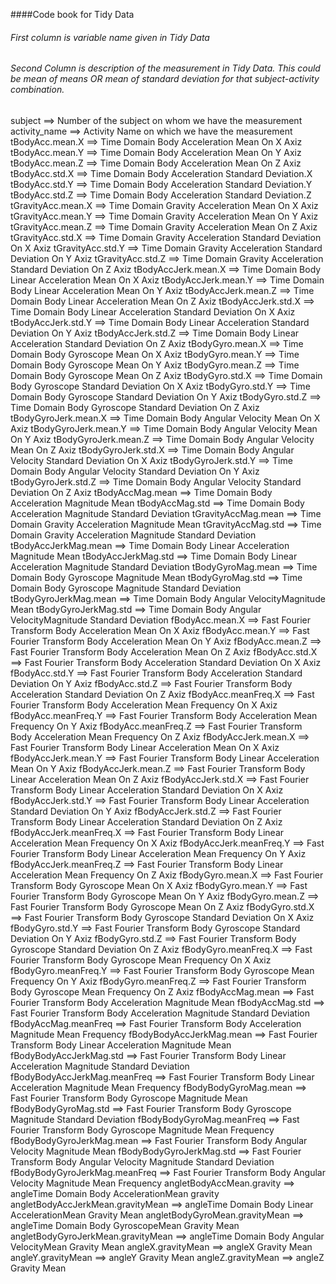 ####Code book for Tidy Data

###### First column is variable name given in Tidy Data
###### Second Column is description of the measurement in Tidy Data. This could be mean of means  OR  mean of standard deviation for that subject-activity combination.

subject ==> Number of the subject on whom we have the measurement
activity_name ==> Activity Name on which we have the measurement
tBodyAcc.mean.X	 ==>	Time Domain Body Acceleration Mean On X Axiz
tBodyAcc.mean.Y	 ==>	Time Domain Body Acceleration Mean On Y Axiz
tBodyAcc.mean.Z	 ==>	Time Domain Body Acceleration Mean On Z Axiz
tBodyAcc.std.X	 ==>	Time Domain Body Acceleration Standard Deviation.X
tBodyAcc.std.Y	 ==>	Time Domain Body Acceleration Standard Deviation.Y
tBodyAcc.std.Z	 ==>	Time Domain Body Acceleration Standard Deviation.Z
tGravityAcc.mean.X	 ==>	Time Domain Gravity Acceleration Mean On X Axiz
tGravityAcc.mean.Y	 ==>	Time Domain Gravity Acceleration Mean On Y Axiz
tGravityAcc.mean.Z	 ==>	Time Domain Gravity Acceleration Mean On Z Axiz
tGravityAcc.std.X	 ==>	Time Domain Gravity Acceleration Standard Deviation On X Axiz
tGravityAcc.std.Y	 ==>	Time Domain Gravity Acceleration Standard Deviation On Y Axiz
tGravityAcc.std.Z	 ==>	Time Domain Gravity Acceleration Standard Deviation On Z Axiz
tBodyAccJerk.mean.X	 ==>	Time Domain Body Linear Acceleration Mean On X Axiz
tBodyAccJerk.mean.Y	 ==>	Time Domain Body Linear Acceleration Mean On Y Axiz
tBodyAccJerk.mean.Z	 ==>	Time Domain Body Linear Acceleration Mean On Z Axiz
tBodyAccJerk.std.X	 ==>	Time Domain Body Linear Acceleration Standard Deviation On X Axiz
tBodyAccJerk.std.Y	 ==>	Time Domain Body Linear Acceleration Standard Deviation On Y Axiz
tBodyAccJerk.std.Z	 ==>	Time Domain Body Linear Acceleration Standard Deviation On Z Axiz
tBodyGyro.mean.X	 ==>	Time Domain Body Gyroscope Mean On X Axiz
tBodyGyro.mean.Y	 ==>	Time Domain Body Gyroscope Mean On Y Axiz
tBodyGyro.mean.Z	 ==>	Time Domain Body Gyroscope Mean On Z Axiz
tBodyGyro.std.X	 ==>	Time Domain Body Gyroscope Standard Deviation On X Axiz
tBodyGyro.std.Y	 ==>	Time Domain Body Gyroscope Standard Deviation On Y Axiz
tBodyGyro.std.Z	 ==>	Time Domain Body Gyroscope Standard Deviation On Z Axiz
tBodyGyroJerk.mean.X	 ==>	Time Domain Body Angular Velocity Mean On X Axiz
tBodyGyroJerk.mean.Y	 ==>	Time Domain Body Angular Velocity Mean On Y Axiz
tBodyGyroJerk.mean.Z	 ==>	Time Domain Body Angular Velocity Mean On Z Axiz
tBodyGyroJerk.std.X	 ==>	Time Domain Body Angular Velocity Standard Deviation On X Axiz
tBodyGyroJerk.std.Y	 ==>	Time Domain Body Angular Velocity Standard Deviation On Y Axiz
tBodyGyroJerk.std.Z	 ==>	Time Domain Body Angular Velocity Standard Deviation On Z Axiz
tBodyAccMag.mean	 ==>	Time Domain Body Acceleration Magnitude Mean
tBodyAccMag.std	 ==>	Time Domain Body Acceleration Magnitude Standard Deviation
tGravityAccMag.mean	 ==>	Time Domain Gravity Acceleration Magnitude Mean
tGravityAccMag.std	 ==>	Time Domain Gravity Acceleration Magnitude Standard Deviation
tBodyAccJerkMag.mean	 ==>	Time Domain Body Linear Acceleration Magnitude Mean
tBodyAccJerkMag.std	 ==>	Time Domain Body Linear Acceleration Magnitude Standard Deviation
tBodyGyroMag.mean	 ==>	Time Domain Body Gyroscope Magnitude Mean
tBodyGyroMag.std	 ==>	Time Domain Body Gyroscope Magnitude Standard Deviation
tBodyGyroJerkMag.mean	 ==>	Time Domain Body Angular VelocityMagnitude Mean
tBodyGyroJerkMag.std	 ==>	Time Domain Body Angular VelocityMagnitude Standard Deviation
fBodyAcc.mean.X	 ==>	Fast Fourier Transform Body Acceleration Mean On X Axiz
fBodyAcc.mean.Y	 ==>	Fast Fourier Transform Body Acceleration Mean On Y Axiz
fBodyAcc.mean.Z	 ==>	Fast Fourier Transform Body Acceleration Mean On Z Axiz
fBodyAcc.std.X	 ==>	Fast Fourier Transform Body Acceleration Standard Deviation On X Axiz
fBodyAcc.std.Y	 ==>	Fast Fourier Transform Body Acceleration Standard Deviation On Y Axiz
fBodyAcc.std.Z	 ==>	Fast Fourier Transform Body Acceleration Standard Deviation On Z Axiz
fBodyAcc.meanFreq.X	 ==>	Fast Fourier Transform Body Acceleration Mean Frequency On X Axiz
fBodyAcc.meanFreq.Y	 ==>	Fast Fourier Transform Body Acceleration Mean Frequency On Y Axiz
fBodyAcc.meanFreq.Z	 ==>	Fast Fourier Transform Body Acceleration Mean Frequency On Z Axiz
fBodyAccJerk.mean.X	 ==>	Fast Fourier Transform Body Linear Acceleration Mean On X Axiz
fBodyAccJerk.mean.Y	 ==>	Fast Fourier Transform Body Linear Acceleration Mean On Y Axiz
fBodyAccJerk.mean.Z	 ==>	Fast Fourier Transform Body Linear Acceleration Mean On Z Axiz
fBodyAccJerk.std.X	 ==>	Fast Fourier Transform Body Linear Acceleration Standard Deviation On X Axiz
fBodyAccJerk.std.Y	 ==>	Fast Fourier Transform Body Linear Acceleration Standard Deviation On Y Axiz
fBodyAccJerk.std.Z	 ==>	Fast Fourier Transform Body Linear Acceleration Standard Deviation On Z Axiz
fBodyAccJerk.meanFreq.X	 ==>	Fast Fourier Transform Body Linear Acceleration Mean Frequency On X Axiz
fBodyAccJerk.meanFreq.Y	 ==>	Fast Fourier Transform Body Linear Acceleration Mean Frequency On Y Axiz
fBodyAccJerk.meanFreq.Z	 ==>	Fast Fourier Transform Body Linear Acceleration Mean Frequency On Z Axiz
fBodyGyro.mean.X	 ==>	Fast Fourier Transform Body Gyroscope Mean On X Axiz
fBodyGyro.mean.Y	 ==>	Fast Fourier Transform Body Gyroscope Mean On Y Axiz
fBodyGyro.mean.Z	 ==>	Fast Fourier Transform Body Gyroscope Mean On Z Axiz
fBodyGyro.std.X	 ==>	Fast Fourier Transform Body Gyroscope Standard Deviation On X Axiz
fBodyGyro.std.Y	 ==>	Fast Fourier Transform Body Gyroscope Standard Deviation On Y Axiz
fBodyGyro.std.Z	 ==>	Fast Fourier Transform Body Gyroscope Standard Deviation On Z Axiz
fBodyGyro.meanFreq.X	 ==>	Fast Fourier Transform Body Gyroscope Mean Frequency On X Axiz
fBodyGyro.meanFreq.Y	 ==>	Fast Fourier Transform Body Gyroscope Mean Frequency On Y Axiz
fBodyGyro.meanFreq.Z	 ==>	Fast Fourier Transform Body Gyroscope Mean Frequency On Z Axiz
fBodyAccMag.mean	 ==>	Fast Fourier Transform Body Acceleration Magnitude Mean
fBodyAccMag.std	 ==>	Fast Fourier Transform Body Acceleration Magnitude Standard Deviation
fBodyAccMag.meanFreq	 ==>	Fast Fourier Transform Body Acceleration Magnitude Mean Frequency
fBodyBodyAccJerkMag.mean	 ==>	Fast Fourier Transform Body Linear Acceleration Magnitude Mean
fBodyBodyAccJerkMag.std	 ==>	Fast Fourier Transform Body Linear Acceleration Magnitude Standard Deviation
fBodyBodyAccJerkMag.meanFreq	 ==>	Fast Fourier Transform Body Linear Acceleration Magnitude Mean Frequency
fBodyBodyGyroMag.mean	 ==>	Fast Fourier Transform Body Gyroscope Magnitude Mean
fBodyBodyGyroMag.std	 ==>	Fast Fourier Transform Body Gyroscope Magnitude Standard Deviation
fBodyBodyGyroMag.meanFreq	 ==>	Fast Fourier Transform Body Gyroscope Magnitude Mean Frequency
fBodyBodyGyroJerkMag.mean	 ==>	Fast Fourier Transform Body Angular Velocity Magnitude Mean
fBodyBodyGyroJerkMag.std	 ==>	Fast Fourier Transform Body Angular Velocity Magnitude Standard Deviation
fBodyBodyGyroJerkMag.meanFreq	 ==>	Fast Fourier Transform Body Angular Velocity Magnitude Mean Frequency
angletBodyAccMean.gravity	 ==>	angleTime Domain Body AccelerationMean gravity
angletBodyAccJerkMean.gravityMean	 ==>	angleTime Domain Body Linear AccelerationMean Gravity Mean
angletBodyGyroMean.gravityMean	 ==>	angleTime Domain Body GyroscopeMean Gravity Mean
angletBodyGyroJerkMean.gravityMean	 ==>	angleTime Domain Body Angular VelocityMean Gravity Mean
angleX.gravityMean	 ==>	angleX Gravity Mean
angleY.gravityMean	 ==>	angleY Gravity Mean
angleZ.gravityMean	 ==>	angleZ Gravity Mean
